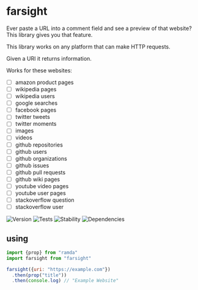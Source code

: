 # farsight

Ever paste a URL into a comment field and see a preview of that website? This library gives you that feature.

This library works on any platform that can make HTTP requests.

Given a URI it returns information.

Works for these websites:

  - [ ] amazon product pages
  - [ ] wikipedia pages
  - [ ] wikipedia users
  - [ ] google searches
  - [ ] facebook pages
  - [ ] twitter tweets
  - [ ] twitter moments
  - [ ] images
  - [ ] videos
  - [ ] github repositories
  - [ ] github users
  - [ ] github organizations
  - [ ] github issues
  - [ ] github pull requests
  - [ ] github wiki pages
  - [ ] youtube video pages
  - [ ] youtube user pages
  - [ ] stackoverflow question
  - [ ] stackoverflow user

![Version][BADGE_VERSION]
![Tests][BADGE_TRAVIS]
![Stability][BADGE_STABILITY]
![Dependencies][BADGE_DEPENDENCY]


## using

``` javascript
import {prop} from "ramda"
import farsight from "farsight"

farsight({uri: "https://example.com"})
  .then(prop("title"))
  .then(console.log) // "Example Website"
```

[BADGE_TRAVIS]: https://img.shields.io/travis/krainboltgreene/farsight.js.svg?maxAge=2592000&style=flat-square
[BADGE_VERSION]: https://img.shields.io/npm/v/farsight.svg?maxAge=2592000&style=flat-square
[BADGE_STABILITY]: https://img.shields.io/badge/stability-strong-green.svg?maxAge=2592000&style=flat-square
[BADGE_DEPENDENCY]: https://img.shields.io/david/krainboltgreene/farsight.js.svg?maxAge=2592000&style=flat-square
